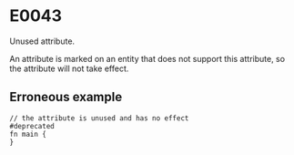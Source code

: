 # E0043

Unused attribute.

An attribute is marked on an entity that does not support this attribute,
so the attribute will not take effect.

## Erroneous example

```moonbit
// the attribute is unused and has no effect
#deprecated
fn main {
}
```
